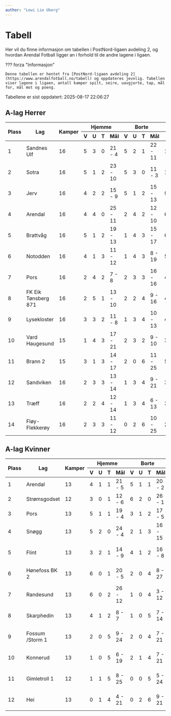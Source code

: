 ```yaml
---
author: "Lewi Lie Uberg"
---
```


# Tabell

Her vil du finne informasjon om tabellen i PostNord-ligaen avdeling 2, og hvordan Arendal Fotball ligger an i forhold til de andre lagene i ligaen.

??? forza "Informasjon"

    Denne tabellen er hentet fra [PostNord-ligaen avdeling 2](https://www.arendalfotball.no/tabell) og oppdateres jevnlig. Tabellen viser lagene i ligaen, antall kamper spilt, seire, uavgjorte, tap, mål for, mål mot og poeng.

Tabellene er sist oppdatert: 2025-08-17 22:06:27

## A-lag Herrer

<table>
  <thead>
    <tr class="row-highlight">
      <th rowspan="2">Plass</th>
      <th rowspan="2">Lag</th>
      <th rowspan="2">Kamper</th>
      <th colspan="4">Hjemme</th>
      <th colspan="4">Borte</th>
      <th colspan="5">Total</th>
      <th rowspan="2">Poeng</th>
    </tr>
    <tr class="row-highlight">
      <th>V</th>
      <th>U</th>
      <th>T</th>
      <th>Mål</th>
      <th>V</th>
      <th>U</th>
      <th>T</th>
      <th>Mål</th>
      <th>V</th>
      <th>U</th>
      <th>T</th>
      <th>Mål</th>
      <th>Diff</th>
    </tr>
  </thead>
  <tbody>
    <tr>
      <td>1</td>
      <td>Sandnes Ulf</td>
      <td>16</td>
      <td>5</td>
      <td>3</td>
      <td>0</td>
      <td>21 - 4</td>
      <td>5</td>
      <td>2</td>
      <td>1</td>
      <td>22 - 11</td>
      <td>10</td>
      <td>5</td>
      <td>1</td>
      <td>43 - 15</td>
      <td>28</td>
      <td>35</td>
    </tr>
    <tr>
      <td>2</td>
      <td>Sotra</td>
      <td>16</td>
      <td>5</td>
      <td>1</td>
      <td>2</td>
      <td>23 - 10</td>
      <td>5</td>
      <td>3</td>
      <td>0</td>
      <td>11 - 3</td>
      <td>10</td>
      <td>4</td>
      <td>2</td>
      <td>34 - 13</td>
      <td>21</td>
      <td>34</td>
    </tr>
    <tr>
      <td>3</td>
      <td>Jerv</td>
      <td>16</td>
      <td>4</td>
      <td>2</td>
      <td>2</td>
      <td>15 - 9</td>
      <td>5</td>
      <td>1</td>
      <td>2</td>
      <td>15 - 13</td>
      <td>9</td>
      <td>3</td>
      <td>4</td>
      <td>30 - 22</td>
      <td>8</td>
      <td>30</td>
    </tr>
    <tr class="row-highlight">
      <td>4</td>
      <td>Arendal</td>
      <td>16</td>
      <td>4</td>
      <td>4</td>
      <td>0</td>
      <td>25 - 11</td>
      <td>2</td>
      <td>4</td>
      <td>2</td>
      <td>12 - 10</td>
      <td>6</td>
      <td>8</td>
      <td>2</td>
      <td>37 - 21</td>
      <td>16</td>
      <td>26</td>
    </tr>
    <tr>
      <td>5</td>
      <td>Brattvåg</td>
      <td>16</td>
      <td>5</td>
      <td>1</td>
      <td>2</td>
      <td>19 - 13</td>
      <td>1</td>
      <td>4</td>
      <td>3</td>
      <td>15 - 17</td>
      <td>6</td>
      <td>5</td>
      <td>5</td>
      <td>34 - 30</td>
      <td>4</td>
      <td>23</td>
    </tr>
    <tr>
      <td>6</td>
      <td>Notodden</td>
      <td>16</td>
      <td>4</td>
      <td>1</td>
      <td>3</td>
      <td>11 - 12</td>
      <td>1</td>
      <td>4</td>
      <td>3</td>
      <td>8 - 19</td>
      <td>5</td>
      <td>5</td>
      <td>6</td>
      <td>19 - 31</td>
      <td>-12</td>
      <td>20</td>
    </tr>
    <tr>
      <td>7</td>
      <td>Pors</td>
      <td>16</td>
      <td>2</td>
      <td>4</td>
      <td>2</td>
      <td>7 - 8</td>
      <td>2</td>
      <td>3</td>
      <td>3</td>
      <td>16 - 16</td>
      <td>4</td>
      <td>7</td>
      <td>5</td>
      <td>23 - 24</td>
      <td>-1</td>
      <td>19</td>
    </tr>
    <tr>
      <td>8</td>
      <td>FK Eik Tønsberg 871</td>
      <td>16</td>
      <td>2</td>
      <td>5</td>
      <td>1</td>
      <td>13 - 10</td>
      <td>2</td>
      <td>2</td>
      <td>4</td>
      <td>9 - 16</td>
      <td>4</td>
      <td>7</td>
      <td>5</td>
      <td>22 - 26</td>
      <td>-4</td>
      <td>19</td>
    </tr>
    <tr>
      <td>9</td>
      <td>Lysekloster</td>
      <td>16</td>
      <td>3</td>
      <td>3</td>
      <td>2</td>
      <td>11 - 8</td>
      <td>1</td>
      <td>3</td>
      <td>4</td>
      <td>10 - 13</td>
      <td>4</td>
      <td>6</td>
      <td>6</td>
      <td>21 - 21</td>
      <td>0</td>
      <td>18</td>
    </tr>
    <tr>
      <td>10</td>
      <td>Vard Haugesund</td>
      <td>15</td>
      <td>1</td>
      <td>4</td>
      <td>3</td>
      <td>17 - 21</td>
      <td>2</td>
      <td>3</td>
      <td>2</td>
      <td>9 - 10</td>
      <td>3</td>
      <td>7</td>
      <td>5</td>
      <td>26 - 31</td>
      <td>-5</td>
      <td>16</td>
    </tr>
    <tr>
      <td>11</td>
      <td>Brann  2</td>
      <td>15</td>
      <td>3</td>
      <td>1</td>
      <td>3</td>
      <td>14 - 17</td>
      <td>2</td>
      <td>0</td>
      <td>6</td>
      <td>11 - 25</td>
      <td>5</td>
      <td>1</td>
      <td>9</td>
      <td>25 - 42</td>
      <td>-17</td>
      <td>16</td>
    </tr>
    <tr>
      <td>12</td>
      <td>Sandviken</td>
      <td>16</td>
      <td>2</td>
      <td>3</td>
      <td>3</td>
      <td>13 - 14</td>
      <td>1</td>
      <td>3</td>
      <td>4</td>
      <td>9 - 21</td>
      <td>3</td>
      <td>6</td>
      <td>7</td>
      <td>22 - 35</td>
      <td>-13</td>
      <td>15</td>
    </tr>
    <tr>
      <td>13</td>
      <td>Træff</td>
      <td>16</td>
      <td>2</td>
      <td>2</td>
      <td>4</td>
      <td>12 - 14</td>
      <td>1</td>
      <td>3</td>
      <td>4</td>
      <td>6 - 13</td>
      <td>3</td>
      <td>5</td>
      <td>8</td>
      <td>18 - 27</td>
      <td>-9</td>
      <td>14</td>
    </tr>
    <tr>
      <td>14</td>
      <td>Fløy-Flekkerøy</td>
      <td>16</td>
      <td>2</td>
      <td>3</td>
      <td>3</td>
      <td>11 - 12</td>
      <td>0</td>
      <td>2</td>
      <td>6</td>
      <td>10 - 25</td>
      <td>2</td>
      <td>5</td>
      <td>9</td>
      <td>21 - 37</td>
      <td>-16</td>
      <td>11</td>
    </tr>
  </tbody>
</table>

## A-lag Kvinner

<table>
  <thead>
    <tr class="row-highlight">
      <th rowspan="2">Plass</th>
      <th rowspan="2">Lag</th>
      <th rowspan="2">Kamper</th>
      <th colspan="4">Hjemme</th>
      <th colspan="4">Borte</th>
      <th colspan="5">Total</th>
      <th rowspan="2">Poeng</th>
    </tr>
    <tr class="row-highlight">
      <th>V</th>
      <th>U</th>
      <th>T</th>
      <th>Mål</th>
      <th>V</th>
      <th>U</th>
      <th>T</th>
      <th>Mål</th>
      <th>V</th>
      <th>U</th>
      <th>T</th>
      <th>Mål</th>
      <th>Diff</th>
    </tr>
  </thead>
  <tbody>
    <tr class="row-highlight">
      <td>1</td>
      <td>Arendal</td>
      <td>13</td>
      <td>4</td>
      <td>1</td>
      <td>1</td>
      <td>21 - 5</td>
      <td>5</td>
      <td>1</td>
      <td>1</td>
      <td>20 - 2</td>
      <td>9</td>
      <td>2</td>
      <td>2</td>
      <td>41 - 7</td>
      <td>34</td>
      <td>29</td>
    </tr>
    <tr>
      <td>2</td>
      <td>Strømsgodset</td>
      <td>12</td>
      <td>3</td>
      <td>0</td>
      <td>1</td>
      <td>12 - 6</td>
      <td>6</td>
      <td>2</td>
      <td>0</td>
      <td>26 - 1</td>
      <td>9</td>
      <td>2</td>
      <td>1</td>
      <td>38 - 7</td>
      <td>31</td>
      <td>29</td>
    </tr>
    <tr>
      <td>3</td>
      <td>Pors</td>
      <td>13</td>
      <td>5</td>
      <td>1</td>
      <td>1</td>
      <td>19 - 4</td>
      <td>3</td>
      <td>1</td>
      <td>2</td>
      <td>17 - 5</td>
      <td>8</td>
      <td>2</td>
      <td>3</td>
      <td>36 - 9</td>
      <td>27</td>
      <td>26</td>
    </tr>
    <tr>
      <td>4</td>
      <td>Snøgg</td>
      <td>13</td>
      <td>5</td>
      <td>2</td>
      <td>0</td>
      <td>24 - 4</td>
      <td>2</td>
      <td>1</td>
      <td>3</td>
      <td>16 - 15</td>
      <td>7</td>
      <td>3</td>
      <td>3</td>
      <td>40 - 19</td>
      <td>21</td>
      <td>24</td>
    </tr>
    <tr>
      <td>5</td>
      <td>Flint</td>
      <td>13</td>
      <td>3</td>
      <td>2</td>
      <td>1</td>
      <td>14 - 9</td>
      <td>4</td>
      <td>1</td>
      <td>2</td>
      <td>16 - 8</td>
      <td>7</td>
      <td>3</td>
      <td>3</td>
      <td>30 - 17</td>
      <td>13</td>
      <td>24</td>
    </tr>
    <tr>
      <td>6</td>
      <td>Hønefoss BK 2</td>
      <td>13</td>
      <td>6</td>
      <td>0</td>
      <td>1</td>
      <td>20 - 5</td>
      <td>2</td>
      <td>0</td>
      <td>4</td>
      <td>8 - 27</td>
      <td>8</td>
      <td>0</td>
      <td>5</td>
      <td>28 - 32</td>
      <td>-4</td>
      <td>24</td>
    </tr>
    <tr>
      <td>7</td>
      <td>Randesund</td>
      <td>13</td>
      <td>6</td>
      <td>0</td>
      <td>2</td>
      <td>26 - 12</td>
      <td>1</td>
      <td>0</td>
      <td>4</td>
      <td>3 - 12</td>
      <td>7</td>
      <td>0</td>
      <td>6</td>
      <td>29 - 24</td>
      <td>5</td>
      <td>21</td>
    </tr>
    <tr>
      <td>8</td>
      <td>Skarphedin</td>
      <td>13</td>
      <td>4</td>
      <td>1</td>
      <td>2</td>
      <td>8 - 7</td>
      <td>1</td>
      <td>0</td>
      <td>5</td>
      <td>7 - 14</td>
      <td>5</td>
      <td>1</td>
      <td>7</td>
      <td>15 - 21</td>
      <td>-6</td>
      <td>16</td>
    </tr>
    <tr>
      <td>9</td>
      <td>Fossum /Storm 1</td>
      <td>13</td>
      <td>2</td>
      <td>0</td>
      <td>5</td>
      <td>9 - 24</td>
      <td>2</td>
      <td>0</td>
      <td>4</td>
      <td>7 - 21</td>
      <td>4</td>
      <td>0</td>
      <td>9</td>
      <td>16 - 45</td>
      <td>-29</td>
      <td>12</td>
    </tr>
    <tr>
      <td>10</td>
      <td>Konnerud</td>
      <td>13</td>
      <td>1</td>
      <td>0</td>
      <td>5</td>
      <td>6 - 19</td>
      <td>2</td>
      <td>1</td>
      <td>4</td>
      <td>7 - 21</td>
      <td>3</td>
      <td>1</td>
      <td>9</td>
      <td>13 - 40</td>
      <td>-27</td>
      <td>10</td>
    </tr>
    <tr>
      <td>11</td>
      <td>Gimletroll 1</td>
      <td>12</td>
      <td>1</td>
      <td>1</td>
      <td>5</td>
      <td>8 - 25</td>
      <td>0</td>
      <td>0</td>
      <td>5</td>
      <td>5 - 24</td>
      <td>1</td>
      <td>1</td>
      <td>10</td>
      <td>13 - 49</td>
      <td>-36</td>
      <td>4</td>
    </tr>
    <tr>
      <td>12</td>
      <td>Hei</td>
      <td>13</td>
      <td>0</td>
      <td>1</td>
      <td>4</td>
      <td>4 - 21</td>
      <td>0</td>
      <td>2</td>
      <td>6</td>
      <td>9 - 21</td>
      <td>0</td>
      <td>3</td>
      <td>10</td>
      <td>13 - 42</td>
      <td>-29</td>
      <td>3</td>
    </tr>
  </tbody>
</table>
